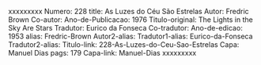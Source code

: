 xxxxxxxxx
Numero: 228
title: As Luzes do Céu São Estrelas
Autor: Fredric Brown
Co-autor: 
Ano-de-Publicacao: 1976
Titulo-original: The Lights in the Sky Are Stars
Tradutor: Eurico da Fonseca
Co-tradutor: 
Ano-de-edicao: 1953
alias: Fredric-Brown
Autor2-alias: 
Tradutor1-alias: Eurico-da-Fonseca
Tradutor2-alias: 
Titulo-link: 228-As-Luzes-do-Ceu-Sao-Estrelas
Capa: Manuel Dias
pags: 179
Capa-link: Manuel-Dias
xxxxxxxxx
